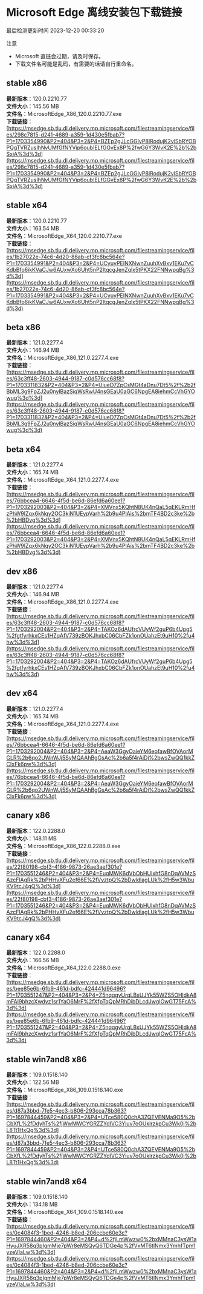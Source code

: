 # Microsoft Edge 离线安装包下载链接
最后检测更新时间
2023-12-20 00:33:20

注意
* Microsoft 直链会过期，请及时保存。
* 下载文件名可能是乱码，有需要的话请自行重命名。

## stable x86
**最新版本**：120.0.2210.77  
**文件大小**：145.56 MB  
**文件名**：MicrosoftEdge_X86_120.0.2210.77.exe  
**下载链接**：[https://msedge.sb.tlu.dl.delivery.mp.microsoft.com/filestreamingservice/files/298c7815-d241-4689-a359-1d430e5fbab7?P1=1703354990&P2=404&P3=2&P4=BZEp2gJLcGGIyP8IRodujK2vlSbRYOBPQgTVRZusIhNvUMfGfNYVip6oubIELfGGvEx8P%2fwG6Y3WvK2E%2b%2bSxiA%3d%3d](https://msedge.sb.tlu.dl.delivery.mp.microsoft.com/filestreamingservice/files/298c7815-d241-4689-a359-1d430e5fbab7?P1=1703354990&P2=404&P3=2&P4=BZEp2gJLcGGIyP8IRodujK2vlSbRYOBPQgTVRZusIhNvUMfGfNYVip6oubIELfGGvEx8P%2fwG6Y3WvK2E%2b%2bSxiA%3d%3d)  

## stable x64
**最新版本**：120.0.2210.77  
**文件大小**：163.54 MB  
**文件名**：MicrosoftEdge_X64_120.0.2210.77.exe  
**下载链接**：[https://msedge.sb.tlu.dl.delivery.mp.microsoft.com/filestreamingservice/files/1b27022e-74c6-4d20-86ab-cf3fc8bc564e?P1=1703354991&P2=404&P3=2&P4=UCyuyPEINXNwnZuuhXvBxv1EKu7vCKdbBfo6ikKVaCJw6AUxwXo6Uht5nP2ItqcgJenZqlx5tPKX22FNNwpqBg%3d%3d](https://msedge.sb.tlu.dl.delivery.mp.microsoft.com/filestreamingservice/files/1b27022e-74c6-4d20-86ab-cf3fc8bc564e?P1=1703354991&P2=404&P3=2&P4=UCyuyPEINXNwnZuuhXvBxv1EKu7vCKdbBfo6ikKVaCJw6AUxwXo6Uht5nP2ItqcgJenZqlx5tPKX22FNNwpqBg%3d%3d)  

## beta x86
**最新版本**：121.0.2277.4  
**文件大小**：146.94 MB  
**文件名**：MicrosoftEdge_X86_121.0.2277.4.exe  
**下载链接**：[https://msedge.sb.tlu.dl.delivery.mp.microsoft.com/filestreamingservice/files/63c3ff48-2603-4944-9187-c0d576cc68f8?P1=1703311832&P2=404&P3=2&P4=UiueD7ZpCsMGt4aDnu7Dt5%2f%2b2fBbML3g9FpZJ2u0nylBazSiqWsRwU4nsGEaU0aGC6NpgEA8iehmCcVhGYOwug%3d%3d](https://msedge.sb.tlu.dl.delivery.mp.microsoft.com/filestreamingservice/files/63c3ff48-2603-4944-9187-c0d576cc68f8?P1=1703311832&P2=404&P3=2&P4=UiueD7ZpCsMGt4aDnu7Dt5%2f%2b2fBbML3g9FpZJ2u0nylBazSiqWsRwU4nsGEaU0aGC6NpgEA8iehmCcVhGYOwug%3d%3d)  

## beta x64
**最新版本**：121.0.2277.4  
**文件大小**：165.74 MB  
**文件名**：MicrosoftEdge_X64_121.0.2277.4.exe  
**下载链接**：[https://msedge.sb.tlu.dl.delivery.mp.microsoft.com/filestreamingservice/files/76bbcea4-6646-4f5d-be6d-86efd6a60ee1?P1=1703292003&P2=404&P3=2&P4=XMVnx5KQhtN8UK4nQaL5qEKLRmHfzPhW9IZqx6kNqy2OC3kiN1UEypVarh%2b9u4PlAis%2bmTF4BD2c3ke%2b%2bHBDvg%3d%3d](https://msedge.sb.tlu.dl.delivery.mp.microsoft.com/filestreamingservice/files/76bbcea4-6646-4f5d-be6d-86efd6a60ee1?P1=1703292003&P2=404&P3=2&P4=XMVnx5KQhtN8UK4nQaL5qEKLRmHfzPhW9IZqx6kNqy2OC3kiN1UEypVarh%2b9u4PlAis%2bmTF4BD2c3ke%2b%2bHBDvg%3d%3d)  

## dev x86
**最新版本**：121.0.2277.4  
**文件大小**：146.94 MB  
**文件名**：MicrosoftEdge_X86_121.0.2277.4.exe  
**下载链接**：[https://msedge.sb.tlu.dl.delivery.mp.microsoft.com/filestreamingservice/files/63c3ff48-2603-4944-9187-c0d576cc68f8?P1=1703292004&P2=404&P3=2&P4=TAKOz6dAUfrcVUyWf2guP6b4Upg5%2fgtfyrhkxCEs1HZqAfV739zBOKJhxbC06CbFZk1onOUahzEt9uH10%2fu4hw%3d%3d](https://msedge.sb.tlu.dl.delivery.mp.microsoft.com/filestreamingservice/files/63c3ff48-2603-4944-9187-c0d576cc68f8?P1=1703292004&P2=404&P3=2&P4=TAKOz6dAUfrcVUyWf2guP6b4Upg5%2fgtfyrhkxCEs1HZqAfV739zBOKJhxbC06CbFZk1onOUahzEt9uH10%2fu4hw%3d%3d)  

## dev x64
**最新版本**：121.0.2277.4  
**文件大小**：165.74 MB  
**文件名**：MicrosoftEdge_X64_121.0.2277.4.exe  
**下载链接**：[https://msedge.sb.tlu.dl.delivery.mp.microsoft.com/filestreamingservice/files/76bbcea4-6646-4f5d-be6d-86efd6a60ee1?P1=1703292004&P2=404&P3=2&P4=AeaW3GgyOaieYM6eofawBfOVAorMGLR%2b6qo2UWnWJj5SyMQAAhBgGsAc%2b6a5f4rAiDj%2bwsZwQQ1kkZCIxFk6pw%3d%3d](https://msedge.sb.tlu.dl.delivery.mp.microsoft.com/filestreamingservice/files/76bbcea4-6646-4f5d-be6d-86efd6a60ee1?P1=1703292004&P2=404&P3=2&P4=AeaW3GgyOaieYM6eofawBfOVAorMGLR%2b6qo2UWnWJj5SyMQAAhBgGsAc%2b6a5f4rAiDj%2bwsZwQQ1kkZCIxFk6pw%3d%3d)  

## canary x86
**最新版本**：122.0.2288.0  
**文件大小**：148.11 MB  
**文件名**：MicrosoftEdge_X86_122.0.2288.0.exe  
**下载链接**：[https://msedge.sb.tlu.dl.delivery.mp.microsoft.com/filestreamingservice/files/22f80198-cbf3-4186-9873-26ae3aef301e?P1=1703551246&P2=404&P3=2&P4=EuqMWK6dVbObHUIxhfG8nDqAVMzSAzcFlAgRk%2bPHHvXFu2ef66E%2fVyztpQ%2bDwldlagLUk%2fH5w3WbuKV9tcJ4gQ%3d%3d](https://msedge.sb.tlu.dl.delivery.mp.microsoft.com/filestreamingservice/files/22f80198-cbf3-4186-9873-26ae3aef301e?P1=1703551246&P2=404&P3=2&P4=EuqMWK6dVbObHUIxhfG8nDqAVMzSAzcFlAgRk%2bPHHvXFu2ef66E%2fVyztpQ%2bDwldlagLUk%2fH5w3WbuKV9tcJ4gQ%3d%3d)  

## canary x64
**最新版本**：122.0.2288.0  
**文件大小**：166.56 MB  
**文件名**：MicrosoftEdge_X64_122.0.2288.0.exe  
**下载链接**：[https://msedge.sb.tlu.dl.delivery.mp.microsoft.com/filestreamingservice/files/bee85e6b-6fb9-461d-bdfc-424441d96496?P1=1703551247&P2=404&P3=2&P4=Z5nqqgvUrqLBsUJYk55WZS5OHldkA8mFAI9bhzcXwdvz1sr1YaO6MrF%2fXfpTqQpMRhDibDLcdJwgIOwGT75FcA%3d%3d](https://msedge.sb.tlu.dl.delivery.mp.microsoft.com/filestreamingservice/files/bee85e6b-6fb9-461d-bdfc-424441d96496?P1=1703551247&P2=404&P3=2&P4=Z5nqqgvUrqLBsUJYk55WZS5OHldkA8mFAI9bhzcXwdvz1sr1YaO6MrF%2fXfpTqQpMRhDibDLcdJwgIOwGT75FcA%3d%3d)  

## stable win7and8 x86
**最新版本**：109.0.1518.140  
**文件大小**：122.56 MB  
**文件名**：MicrosoftEdge_X86_109.0.1518.140.exe  
**下载链接**：[https://msedge.sb.tlu.dl.delivery.mp.microsoft.com/filestreamingservice/files/d87a3bbd-7fe5-4ec3-b806-293cca78b363?P1=1697844459&P2=404&P3=2&P4=UTce580Q0chA3ZQEVENMa9O5%2bCbXfL%2fDdyhTs%2fjWwMWCYGRZZYdIVC3Yiuv7oOUklrzkpCu3Wk0j%2bL8Tt1HxQg%3d%3d](https://msedge.sb.tlu.dl.delivery.mp.microsoft.com/filestreamingservice/files/d87a3bbd-7fe5-4ec3-b806-293cca78b363?P1=1697844459&P2=404&P3=2&P4=UTce580Q0chA3ZQEVENMa9O5%2bCbXfL%2fDdyhTs%2fjWwMWCYGRZZYdIVC3Yiuv7oOUklrzkpCu3Wk0j%2bL8Tt1HxQg%3d%3d)  

## stable win7and8 x64
**最新版本**：109.0.1518.140  
**文件大小**：134.18 MB  
**文件名**：MicrosoftEdge_X64_109.0.1518.140.exe  
**下载链接**：[https://msedge.sb.tlu.dl.delivery.mp.microsoft.com/filestreamingservice/files/0c4084f3-1bed-4246-b8ed-206ccbe60e3c?P1=1697844460&P2=404&P3=2&P4=d%2fjLmWwzw0%2bxMMnaC3ysW1aHyuJXR58q3pIgmMje7pWr8eMSQyQ6TDGe4p%2fVxMT6tlNmx3YmhfTpm1yzeVlaLw%3d%3d](https://msedge.sb.tlu.dl.delivery.mp.microsoft.com/filestreamingservice/files/0c4084f3-1bed-4246-b8ed-206ccbe60e3c?P1=1697844460&P2=404&P3=2&P4=d%2fjLmWwzw0%2bxMMnaC3ysW1aHyuJXR58q3pIgmMje7pWr8eMSQyQ6TDGe4p%2fVxMT6tlNmx3YmhfTpm1yzeVlaLw%3d%3d)  

